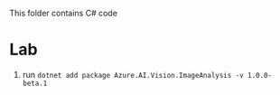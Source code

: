 This folder contains C# code

# Lab
1. run `dotnet add package Azure.AI.Vision.ImageAnalysis -v 1.0.0-beta.1`